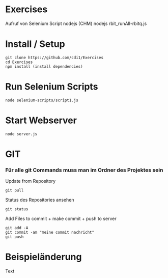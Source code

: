 # Exercises
Aufruf von Selenium Script nodejs (CHM)
nodejs rbit_runAll-rbitq.js

# Install / Setup
```
git clone https://github.com/cdi1/Exercises
cd Exercises
npm install (install dependencies)
```

# Run Selenium Scripts
```
node selenium-scripts/script1.js
```

# Start Webserver
```
node server.js
```


# GIT
### Für alle git Commands muss man im Ordner des Projektes sein
Update from Repository
```
git pull
```
Status des Repositories ansehen
```
git status
```
Add Files to commit + make commit + push to server
```
git add -A
git commit -am "meine commit nachricht"
git push
```
# Beispieländerung
Text
